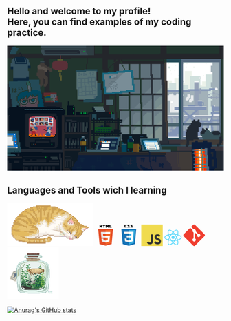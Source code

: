 <table align="center" style="border-collapse: collapse;>
  <tr>
    <td align="center">
      <h2>
  Hello and welcome to my profile! <br />
  Here, you can find examples of my coding practice.
</h2>
<div>
  <img
    src="/images/cold-weather.gif"
    alt="room with electronic and laptop and snow in the window"
    width="650"
  />
  <h2 >
    Languages and Tools wich I learning
  </h2>
  <div>
    <img
      src="/images/cat-sleeping.gif"
      alt="cat sleeping"
      width="200"
    />
        <svg
          xmlns="http://www.w3.org/2000/svg"
          viewBox="0 0 128 128"
          width="50"
          height="50"
        >
          <path
            fill="#E44D26"
            d="M27.854 116.354l-8.043-90.211h88.378l-8.051 90.197-36.192 10.033z"
          />
          <path fill="#F16529" d="M64 118.704l29.244-8.108 6.881-77.076H64z" />
          <path
            fill="#EBEBEB"
            d="M64 66.978H49.359l-1.01-11.331H64V44.583H36.257l.264 2.969 2.72 30.489H64zm0 28.733l-.049.013-12.321-3.328-.788-8.823H39.735l1.55 17.372 22.664 6.292.051-.015z"
          />
          <path
            d="M28.034 1.627h5.622v5.556H38.8V1.627h5.623v16.822H38.8v-5.633h-5.143v5.633h-5.623V1.627zm23.782 5.579h-4.95V1.627h15.525v5.579h-4.952v11.243h-5.623V7.206zm13.039-5.579h5.862l3.607 5.911 3.603-5.911h5.865v16.822h-5.601v-8.338l-3.867 5.981h-.098l-3.87-5.981v8.338h-5.502V1.627zm21.736 0h5.624v11.262h7.907v5.561H86.591V1.627z"
          />
          <path
            fill="#fff"
            d="M63.962 66.978v11.063h13.624L76.302 92.39l-12.34 3.331v11.51l22.682-6.286.166-1.87 2.6-29.127.27-2.97h-2.982zm0-22.395v11.064h26.725l.221-2.487.505-5.608.265-2.969z"
          />
        </svg>
        <svg
          xmlns="http://www.w3.org/2000/svg"
          viewBox="0 0 128 128"
          width="50"
          height="50"
        >
          <path
            fill="#131313"
            d="M89.234 5.856H81.85l7.679 8.333v3.967H73.713v-4.645h7.678l-7.678-8.333V1.207h15.521v4.649zm-18.657 0h-7.384l7.679 8.333v3.967H55.055v-4.645h7.679l-7.679-8.333V1.207h15.522v4.649zm-18.474.19h-7.968v7.271h7.968v4.839H38.471V1.207h13.632v4.839z"
          />
          <path
            fill="#1572B6"
            d="M27.613 116.706l-8.097-90.813h88.967l-8.104 90.798-36.434 10.102-36.332-10.087z"
          />
          <path
            fill="#33A9DC"
            d="M64.001 119.072l29.439-8.162 6.926-77.591H64.001v85.753z"
          />
          <path
            fill="#fff"
            d="M64 66.22h14.738l1.019-11.405H64V43.677h27.929l-.267 2.988-2.737 30.692H64V66.22z"
          />
          <path
            fill="#EBEBEB"
            d="M64.067 95.146l-.049.014-12.404-3.35-.794-8.883H39.641l1.561 17.488 22.814 6.333.052-.015V95.146z"
          />
          <path
            fill="#fff"
            d="M77.792 76.886L76.45 91.802l-12.422 3.353v11.588l22.833-6.328.168-1.882 1.938-21.647H77.792z"
          />
          <path
            fill="#EBEBEB"
            d="M64.039 43.677v11.137H37.136l-.224-2.503-.507-5.646-.267-2.988h27.901zM64 66.221v11.138H51.753l-.223-2.503-.508-5.647-.267-2.988H64z"
          />
        </svg>
        <img src="/images/javascript-logo.png" alt="js logo" width="50" height="50" />
        <svg xmlns="http://www.w3.org/2000/svg"
          viewBox="-11.5 -10.232 23 20.463"
          width="40"
         height="40">
          <circle r="2.05" fill="#61dafb" />
          <g stroke="#61dafb" fill="none">
            <ellipse rx="11" ry="4.2" />
            <ellipse rx="11" ry="4.2" transform="rotate(60)" />
            <ellipse rx="11" ry="4.2" transform="rotate(120)" />
          </g>
        </svg>
        <svg
          xmlns="http://www.w3.org/2000/svg"
          viewBox="0 0 32 32"
          width="50"
          height="50"
        >
          <path
            d="M31.396 14.575 17.425.604a2.06 2.06 0 0 0-2.914 0l-2.9 2.9 3.68 3.68a2.424 2.424 0 0 1 2.518.587 2.45 2.45 0 0 1 .581 2.533l3.547 3.547a2.445 2.445 0 0 1 2.533.582 2.45 2.45 0 1 1-3.469 3.468 2.456 2.456 0 0 1-.534-2.667l-3.308-3.308v8.705a2.5 2.5 0 0 1 .65.464 2.45 2.45 0 1 1-3.468 3.468 2.45 2.45 0 0 1 0-3.468c.237-.236.5-.415.803-.535v-8.786a2.435 2.435 0 0 1-.803-.535 2.45 2.45 0 0 1-.528-2.681l-3.63-3.628-9.58 9.57a2.06 2.06 0 0 0 0 2.915l13.972 13.97a2.06 2.06 0 0 0 2.914 0L31.396 17.5a2.06 2.06 0 0 0 0-2.915"
            fill="#f03c2e"
          />
        </svg>
    <img
      src="/images/fish.gif"
      width="120"
    />
  </div> 
</div>
  
  [![Anurag's GitHub stats](https://github-readme-stats.vercel.app/api?username=Serhieie&theme=shadow_blue)](https://github.com/Serhieie/github-readme-stats) 
    </td>
  </tr>
</table>
